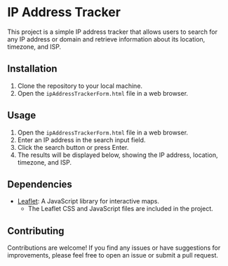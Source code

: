 # IP Address Tracker

This project is a simple IP address tracker that allows users to search for any IP address or domain and retrieve information about its location, timezone, and ISP.

## Installation

1. Clone the repository to your local machine.
2. Open the `ipAddressTrackerForm.html` file in a web browser.

## Usage

1. Open the `ipAddressTrackerForm.html` file in a web browser.
2. Enter an IP address in the search input field.
3. Click the search button or press Enter.
4. The results will be displayed below, showing the IP address, location, timezone, and ISP.

## Dependencies

- [Leaflet](https://leafletjs.com/): A JavaScript library for interactive maps.
  - The Leaflet CSS and JavaScript files are included in the project.

## Contributing

Contributions are welcome! If you find any issues or have suggestions for improvements, please feel free to open an issue or submit a pull request.